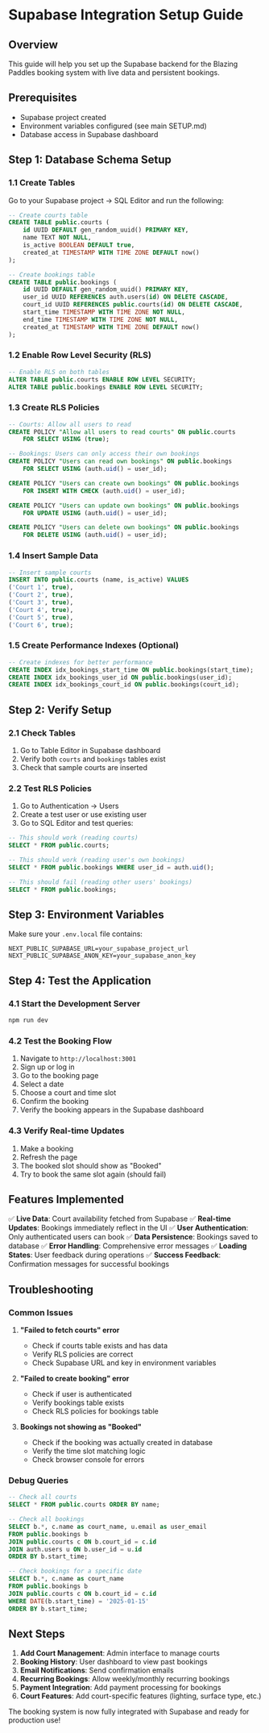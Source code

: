 # Supabase Integration Setup Guide

## Overview
This guide will help you set up the Supabase backend for the Blazing Paddles booking system with live data and persistent bookings.

## Prerequisites
- Supabase project created
- Environment variables configured (see main SETUP.md)
- Database access in Supabase dashboard

## Step 1: Database Schema Setup

### 1.1 Create Tables
Go to your Supabase project → SQL Editor and run the following:

```sql
-- Create courts table
CREATE TABLE public.courts (
    id UUID DEFAULT gen_random_uuid() PRIMARY KEY,
    name TEXT NOT NULL,
    is_active BOOLEAN DEFAULT true,
    created_at TIMESTAMP WITH TIME ZONE DEFAULT now()
);

-- Create bookings table
CREATE TABLE public.bookings (
    id UUID DEFAULT gen_random_uuid() PRIMARY KEY,
    user_id UUID REFERENCES auth.users(id) ON DELETE CASCADE,
    court_id UUID REFERENCES public.courts(id) ON DELETE CASCADE,
    start_time TIMESTAMP WITH TIME ZONE NOT NULL,
    end_time TIMESTAMP WITH TIME ZONE NOT NULL,
    created_at TIMESTAMP WITH TIME ZONE DEFAULT now()
);
```

### 1.2 Enable Row Level Security (RLS)
```sql
-- Enable RLS on both tables
ALTER TABLE public.courts ENABLE ROW LEVEL SECURITY;
ALTER TABLE public.bookings ENABLE ROW LEVEL SECURITY;
```

### 1.3 Create RLS Policies
```sql
-- Courts: Allow all users to read
CREATE POLICY "Allow all users to read courts" ON public.courts
    FOR SELECT USING (true);

-- Bookings: Users can only access their own bookings
CREATE POLICY "Users can read own bookings" ON public.bookings
    FOR SELECT USING (auth.uid() = user_id);

CREATE POLICY "Users can create own bookings" ON public.bookings
    FOR INSERT WITH CHECK (auth.uid() = user_id);

CREATE POLICY "Users can update own bookings" ON public.bookings
    FOR UPDATE USING (auth.uid() = user_id);

CREATE POLICY "Users can delete own bookings" ON public.bookings
    FOR DELETE USING (auth.uid() = user_id);
```

### 1.4 Insert Sample Data
```sql
-- Insert sample courts
INSERT INTO public.courts (name, is_active) VALUES
('Court 1', true),
('Court 2', true),
('Court 3', true),
('Court 4', true),
('Court 5', true),
('Court 6', true);
```

### 1.5 Create Performance Indexes (Optional)
```sql
-- Create indexes for better performance
CREATE INDEX idx_bookings_start_time ON public.bookings(start_time);
CREATE INDEX idx_bookings_user_id ON public.bookings(user_id);
CREATE INDEX idx_bookings_court_id ON public.bookings(court_id);
```

## Step 2: Verify Setup

### 2.1 Check Tables
1. Go to Table Editor in Supabase dashboard
2. Verify both `courts` and `bookings` tables exist
3. Check that sample courts are inserted

### 2.2 Test RLS Policies
1. Go to Authentication → Users
2. Create a test user or use existing user
3. Go to SQL Editor and test queries:

```sql
-- This should work (reading courts)
SELECT * FROM public.courts;

-- This should work (reading user's own bookings)
SELECT * FROM public.bookings WHERE user_id = auth.uid();

-- This should fail (reading other users' bookings)
SELECT * FROM public.bookings;
```

## Step 3: Environment Variables

Make sure your `.env.local` file contains:

```env
NEXT_PUBLIC_SUPABASE_URL=your_supabase_project_url
NEXT_PUBLIC_SUPABASE_ANON_KEY=your_supabase_anon_key
```

## Step 4: Test the Application

### 4.1 Start the Development Server
```bash
npm run dev
```

### 4.2 Test the Booking Flow
1. Navigate to `http://localhost:3001`
2. Sign up or log in
3. Go to the booking page
4. Select a date
5. Choose a court and time slot
6. Confirm the booking
7. Verify the booking appears in the Supabase dashboard

### 4.3 Verify Real-time Updates
1. Make a booking
2. Refresh the page
3. The booked slot should show as "Booked"
4. Try to book the same slot again (should fail)

## Features Implemented

✅ **Live Data**: Court availability fetched from Supabase
✅ **Real-time Updates**: Bookings immediately reflect in the UI
✅ **User Authentication**: Only authenticated users can book
✅ **Data Persistence**: Bookings saved to database
✅ **Error Handling**: Comprehensive error messages
✅ **Loading States**: User feedback during operations
✅ **Success Feedback**: Confirmation messages for successful bookings

## Troubleshooting

### Common Issues

1. **"Failed to fetch courts" error**
   - Check if courts table exists and has data
   - Verify RLS policies are correct
   - Check Supabase URL and key in environment variables

2. **"Failed to create booking" error**
   - Check if user is authenticated
   - Verify bookings table exists
   - Check RLS policies for bookings table

3. **Bookings not showing as "Booked"**
   - Check if the booking was actually created in database
   - Verify the time slot matching logic
   - Check browser console for errors

### Debug Queries

```sql
-- Check all courts
SELECT * FROM public.courts ORDER BY name;

-- Check all bookings
SELECT b.*, c.name as court_name, u.email as user_email
FROM public.bookings b
JOIN public.courts c ON b.court_id = c.id
JOIN auth.users u ON b.user_id = u.id
ORDER BY b.start_time;

-- Check bookings for a specific date
SELECT b.*, c.name as court_name
FROM public.bookings b
JOIN public.courts c ON b.court_id = c.id
WHERE DATE(b.start_time) = '2025-01-15'
ORDER BY b.start_time;
```

## Next Steps

1. **Add Court Management**: Admin interface to manage courts
2. **Booking History**: User dashboard to view past bookings
3. **Email Notifications**: Send confirmation emails
4. **Recurring Bookings**: Allow weekly/monthly recurring bookings
5. **Payment Integration**: Add payment processing for bookings
6. **Court Features**: Add court-specific features (lighting, surface type, etc.)

The booking system is now fully integrated with Supabase and ready for production use!
